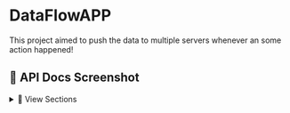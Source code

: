 # DataFlowAPP

This project aimed to push the data to multiple servers whenever an some action happened!

## 📸 API Docs Screenshot
<details>
 <summary>
    🔎 View Sections
 </summary>
    <details>
    <summary>
        🔎 Account Module APIs
    </summary>
        ### Account Create
        ![Home](static/images/Account/account_create.png)

        ### Account Retrieve
        ![Home](static/images/Account/account_retrieve.png)

        ### Account List
        ![Home](static/images/Account/account_list.png)

        ### Account Update
        ![Home](static/images/Account/account_update.png)

        ### Account Delete
        ![Home](static/images/Account/account_delete.png)
    </details>

    <details>
    <summary>
        🔎 Destination Module APIs
    </summary>
        ### Destination Create 
        ![Home](static/images/Destination/destination_create.png)

        ### Destination Update 
        ![Home](static/images/Destination/destination_update.png)

        ### Destination Delete 
        ![Home](static/images/Destination/destination_delete.png)

        ### Destination List 
        ![Home](static/images/Destination/destination_list.png)

        ### Destination Retrieve 
        ![Home](static/images/Destination/destination_retrieve.png)
    </details>
    <details>
    <summary>
        🔎 Webhook Module APIs
    </summary>
        ### Data Pushing Webhook 
        ![Home](static/images/Webhook/webhook.png)
    </details>
</details>